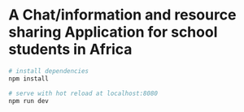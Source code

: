 # A Chat/information and resource sharing Application for school students in Africa


``` bash
# install dependencies
npm install

# serve with hot reload at localhost:8080
npm run dev
